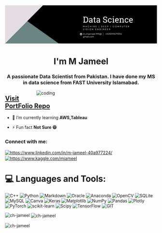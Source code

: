 
![logo](https://github.com/Ch-Jameel/Ch-Jameel/blob/main/image_1.jpeg)
<h1 align="center"> I'm M Jameel</h1>
<h3 align="center">A passionate Data Scientist from Pakistan. I have done my MS in data science from FAST University Islamabad.</h3>
<img alt="coding" align="right" width="400" src="https://miro.medium.com/max/1400/1*bhFifratH9DjKqMBTeQG5A.gif">

## [Visit PortFolio Repo](https://github.com/Ch-Jameel/PortFolio)

- 🌱 I’m currently learning **AWS,Tableau**

- ⚡ Fun fact **Not Sure 😆**

<h3 align="left">Connect with me:</h3>
<p align="left">
<a href="https://linkedin.com/in/m-jameel-40a977224/" target="blank"><img align="center" src="https://raw.githubusercontent.com/rahuldkjain/github-profile-readme-generator/master/src/images/icons/Social/linked-in-alt.svg" alt="https://www.linkedin.com/in/m-jameel-40a977224/" height="30" width="40" /></a>
<a href="https://www.kaggle.com/mjameel" target="blank"><img align="center" src="https://upload.wikimedia.org/wikipedia/commons/7/7c/Kaggle_logo.png" alt="https://www.kaggle.com/mjameel" height="30" width="40" /></a>
  
</p>


# 💻 Languages and Tools:
![C++](https://img.shields.io/badge/c++-%2300599C.svg?style=for-the-badge&logo=c%2B%2B&logoColor=white) ![Python](https://img.shields.io/badge/python-3670A0?style=for-the-badge&logo=python&logoColor=ffdd54) ![Markdown](https://img.shields.io/badge/markdown-%23000000.svg?style=for-the-badge&logo=markdown&logoColor=white) ![Oracle](https://img.shields.io/badge/Oracle-F80000?style=for-the-badge&logo=oracle&logoColor=white) ![Anaconda](https://img.shields.io/badge/Anaconda-%2344A833.svg?style=for-the-badge&logo=anaconda&logoColor=white) ![OpenCV](https://img.shields.io/badge/opencv-%23white.svg?style=for-the-badge&logo=opencv&logoColor=white) ![SQLite](https://img.shields.io/badge/sqlite-%2307405e.svg?style=for-the-badge&logo=sqlite&logoColor=white) ![MySQL](https://img.shields.io/badge/mysql-%2300000f.svg?style=for-the-badge&logo=mysql&logoColor=white) ![Canva](https://img.shields.io/badge/Canva-%2300C4CC.svg?style=for-the-badge&logo=Canva&logoColor=white) ![Keras](https://img.shields.io/badge/Keras-%23D00000.svg?style=for-the-badge&logo=Keras&logoColor=white) ![Matplotlib](https://img.shields.io/badge/Matplotlib-%23ffffff.svg?style=for-the-badge&logo=Matplotlib&logoColor=black) ![NumPy](https://img.shields.io/badge/numpy-%23013243.svg?style=for-the-badge&logo=numpy&logoColor=white) ![Pandas](https://img.shields.io/badge/pandas-%23150458.svg?style=for-the-badge&logo=pandas&logoColor=white) ![Plotly](https://img.shields.io/badge/Plotly-%233F4F75.svg?style=for-the-badge&logo=plotly&logoColor=white) ![PyTorch](https://img.shields.io/badge/PyTorch-%23EE4C2C.svg?style=for-the-badge&logo=PyTorch&logoColor=white) ![scikit-learn](https://img.shields.io/badge/scikit--learn-%23F7931E.svg?style=for-the-badge&logo=scikit-learn&logoColor=white) ![Scipy](https://img.shields.io/badge/SciPy-%230C55A5.svg?style=for-the-badge&logo=scipy&logoColor=%white) ![TensorFlow](https://img.shields.io/badge/TensorFlow-%23FF6F00.svg?style=for-the-badge&logo=TensorFlow&logoColor=white) ![GIT](https://img.shields.io/badge/Git-fc6d26?style=for-the-badge&logo=git&logoColor=white) 


<p><img align="left" src="https://github-readme-stats.vercel.app/api/top-langs?username=ch-jameel&show_icons=true&locale=en&layout=compact" alt="ch-jameel" /></p>

<p>&nbsp;<img align="center" src="https://github-readme-stats.vercel.app/api?username=ch-jameel&show_icons=true&locale=en" alt="ch-jameel" /></p>

<p><img align="center" src="https://github-readme-streak-stats.herokuapp.com/?user=ch-jameel&" alt="ch-jameel" /></p>
